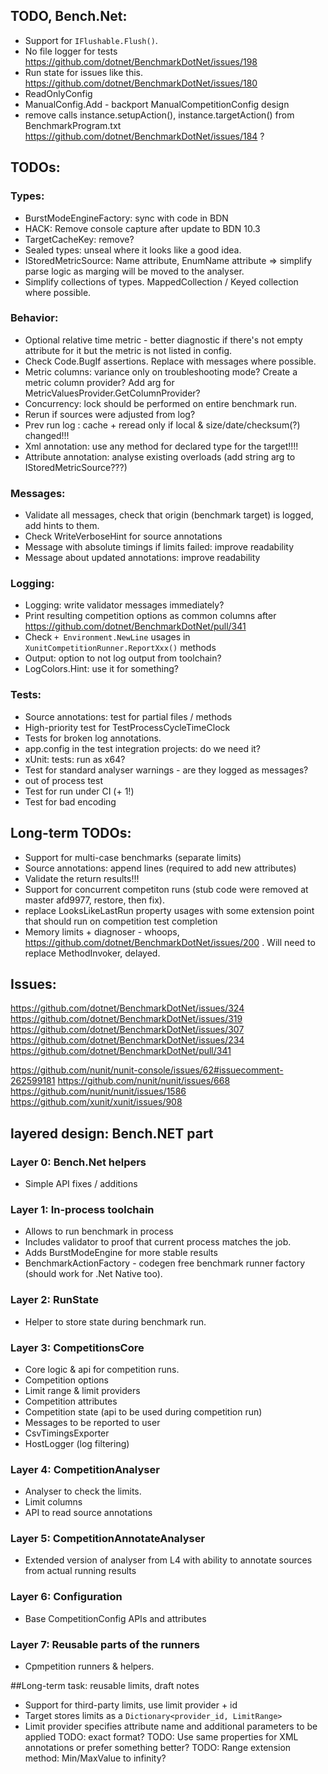 ﻿## TODO, Bench.Net:
 * Support for `IFlushable.Flush()`.
 * No file logger for tests https://github.com/dotnet/BenchmarkDotNet/issues/198
 * Run state for issues like this. https://github.com/dotnet/BenchmarkDotNet/issues/180
 * ReadOnlyConfig
 * ManualConfig.Add - backport ManualCompetitionConfig design
 * remove calls instance.setupAction(), instance.targetAction() from BenchmarkProgram.txt
   https://github.com/dotnet/BenchmarkDotNet/issues/184 ?

## TODOs:

### Types:
 * BurstModeEngineFactory: sync with code in BDN
 * HACK: Remove console capture after update to BDN 10.3
 * TargetCacheKey: remove?
 * Sealed types: unseal where it looks like a good idea.
 * IStoredMetricSource: Name attribute, EnumName attribute => simplify parse logic as marging will be moved to the analyser.
 * Simplify collections of types. MappedCollection / Keyed collection where possible.

### Behavior:
 * Optional relative time metric - better diagnostic if there's not empty attribute for it but the metric is not  listed in config.
 * Check Code.BugIf assertions. Replace with messages where possible.
 * Metric columns: variance only on troubleshooting mode? Create a metric column provider? Add arg for MetricValuesProvider.GetColumnProvider?
 * Concurrency: lock should be performed on entire benchmark run.
 * Rerun if sources were adjusted from log?
 * Prev run log : cache + reread only if local & size/date/checksum(?) changed!!!
 * Xml annotation: use any method for declared type for the target!!!!
 * Attribute annotation: analyse existing overloads (add string arg to IStoredMetricSource???)

### Messages:
 * Validate all messages, check that origin (benchmark target) is logged, add hints to them.
 * Check WriteVerboseHint for source annotations
 * Message with absolute timings if limits failed: improve readability
 * Message about updated annotations: improve readability

### Logging:
 * Logging: write validator messages immediately?
 * Print resulting competition options as common columns after https://github.com/dotnet/BenchmarkDotNet/pull/341
 * Check `+ Environment.NewLine` usages in `XunitCompetitionRunner.ReportXxx()` methods
 * Output: option to not log output from toolchain?
 * LogColors.Hint: use it for something?

### Tests:
 * Source annotations: test for partial files / methods
 * High-priority test for TestProcessCycleTimeClock
 * Tests for broken log annotations.
 * app.config in the test integration projects: do we need it?
 * xUnit: tests: run as x64?
 * Test for standard analyser warnings - are they logged as messages?
 * out of process test
 * Test for run under CI (+ 1!)
 * Test for bad encoding

## Long-term TODOs:
 * Support for multi-case benchmarks (separate limits)
 * Source annotations: append lines (required to add new attributes)
 * Validate the return results!!!
 * Support for concurrent competiton runs (stub code were removed at master afd9977, restore, then fix).
 * replace LooksLikeLastRun property usages with some extension point that should run on competition test completion
 * Memory limits + diagnoser - whoops, https://github.com/dotnet/BenchmarkDotNet/issues/200 . Will need to replace MethodInvoker, delayed.

## Issues:
https://github.com/dotnet/BenchmarkDotNet/issues/324
https://github.com/dotnet/BenchmarkDotNet/issues/319
https://github.com/dotnet/BenchmarkDotNet/issues/307
https://github.com/dotnet/BenchmarkDotNet/issues/234
https://github.com/dotnet/BenchmarkDotNet/pull/341

https://github.com/nunit/nunit-console/issues/62#issuecomment-262599181
https://github.com/nunit/nunit/issues/668
https://github.com/nunit/nunit/issues/1586
https://github.com/xunit/xunit/issues/908

## layered design: Bench.NET part

### Layer 0: Bench.Net helpers
 * Simple API fixes / additions

### Layer 1: In-process toolchain
 * Allows to run benchmark in process
 * Includes validator to proof that current process matches the job.
 * Adds BurstModeEngine for more stable results
 * BenchmarkActionFactory - codegen free benchmark runner factory (should work for .Net Native too).

### Layer 2: RunState
 * Helper to store state during benchmark run.

### Layer 3: CompetitionsCore
 * Core logic & api for competition runs.
 * Competition options
 * Limit range & limit providers
 * Competition attributes
 * Competition state (api to be used during competition run)
 * Messages to be reported to user
 * CsvTimingsExporter
 * HostLogger (log filtering)

### Layer 4: CompetitionAnalyser
 * Analyser to check the limits.
 * Limit columns
 * API to read source annotations

### Layer 5: CompetitionAnnotateAnalyser
 * Extended version of analyser from L4 with ability to annotate sources from actual running results

### Layer 6: Configuration
 * Base CompetitionConfig APIs and attributes

### Layer 7: Reusable parts of the runners
 * Cpmpetition runners & helpers.


##Long-term task: reusable limits, draft notes
* Support for third-party limits, use limit provider + id
* Target stores limits as a `Dictionary<provider_id, LimitRange>`
* Limit provider specifies attribute name and additional parameters to be applied
  TODO: exact format?
  TODO: Use same properties for XML annotations or prefer something better?
  TODO: Range extension method: Min/MaxValue to infinity?